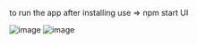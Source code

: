 to run the app after installing use => npm start
UI

![image](https://github.com/Subhash002/hotdeals/assets/29842088/83e44988-6710-406f-9552-f687122430dd)
![image](https://github.com/Subhash002/hotdeals/assets/29842088/9c03207a-9f80-45a0-8165-737a5de7eff9)
